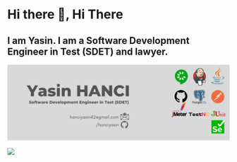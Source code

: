 # Hi there 👋, Hi There
## I am Yasin. I am a Software Development Engineer in Test (SDET) and lawyer. 
![I am Yasin. I am a Software Development Engineer in Test (SDET) and lawyer. ](https://github.com/hanciyasin/hanciyasin/blob/main/AFISH.png)

![](https://komarev.com/ghpvc/?username=hanciyasin)





